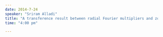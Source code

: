 ```yaml
---
date: 2014-7-24
speaker: "Sriram Alladi"
title: "A transference result between radial Fourier multipliers and zonal multipliers on the unit sphere."
time: "4:00 pm" 

---
```



